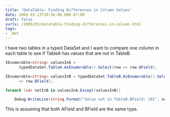 ```yaml
---
title: 'DataTable: Finding Differences in Column Values'
date: 2009-03-13T10:56:00.000-07:00
draft: false
xurlx: /2009/03/datatable-finding-differences-in-column.html
tags: 
- .Net
---
```


I have two tables in a typed DataSet and I want to compare one column in each table to see if TableA has values that are not in TableB.  
  

```csharp
IEnumerable<string> valuesInA =
      typedDataSet.TableA.AsEnumerable().Select(row => row.AField);

IEnumerable<string> valuesInB = typedDataSet.TableB.AsEnumerable().Select(row
      => row.BField);
```

```csharp
foreach (var notInB in valuesInA.Except(valuesInB))

    Debug.WriteLine(string.Format("Value not in TableB.BField: {0}", notInB));
```
  
This is assuming that both AField and BField are the same type.
